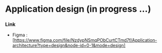 # Application design (in progress ...)
### Link
- Figma : [https://www.figma.com/file/NzdypNSmqPObCurtCTmd7f/Application-architecture?type=design&node-id=0-1&mode=design]
